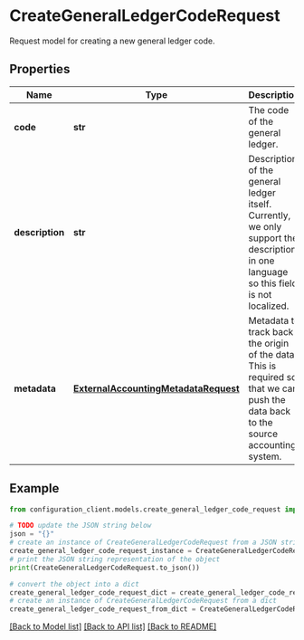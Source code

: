 # CreateGeneralLedgerCodeRequest

Request model for creating a new general ledger code.

## Properties

Name | Type | Description | Notes
------------ | ------------- | ------------- | -------------
**code** | **str** | The code of the general ledger. | [optional] 
**description** | **str** | Description of the general ledger itself.  Currently, we only support the description in one language so this field is not localized. | [optional] 
**metadata** | [**ExternalAccountingMetadataRequest**](ExternalAccountingMetadataRequest.md) | Metadata to track back the origin of the data.  This is required so that we can push the data back to the source accounting system. | [optional] 

## Example

```python
from configuration_client.models.create_general_ledger_code_request import CreateGeneralLedgerCodeRequest

# TODO update the JSON string below
json = "{}"
# create an instance of CreateGeneralLedgerCodeRequest from a JSON string
create_general_ledger_code_request_instance = CreateGeneralLedgerCodeRequest.from_json(json)
# print the JSON string representation of the object
print(CreateGeneralLedgerCodeRequest.to_json())

# convert the object into a dict
create_general_ledger_code_request_dict = create_general_ledger_code_request_instance.to_dict()
# create an instance of CreateGeneralLedgerCodeRequest from a dict
create_general_ledger_code_request_from_dict = CreateGeneralLedgerCodeRequest.from_dict(create_general_ledger_code_request_dict)
```
[[Back to Model list]](../README.md#documentation-for-models) [[Back to API list]](../README.md#documentation-for-api-endpoints) [[Back to README]](../README.md)


